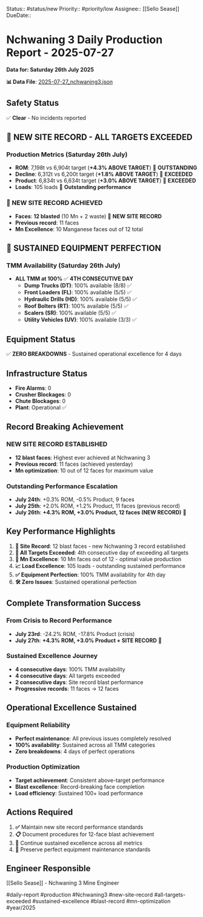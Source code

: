 Status:: #status/new
Priority:: #priority/low
Assignee:: [[Sello Sease]]
DueDate::

# Nchwaning 3 Daily Production Report - 2025-07-27
**Data for: Saturday 26th July 2025**

**📊 Data File**: [2025-07-27_nchwaning3.json](data/2025-07-27_nchwaning3.json)

## Safety Status
✅ **Clear** - No incidents reported

## 🎉 NEW SITE RECORD - ALL TARGETS EXCEEDED

### Production Metrics (Saturday 26th July)
- **ROM**: 7,198t vs 6,904t target (**+4.3% ABOVE TARGET**) 🎯 **OUTSTANDING**
- **Decline**: 6,312t vs 6,200t target (**+1.8% ABOVE TARGET**) 🎯 **EXCEEDED**
- **Product**: 6,834t vs 6,634t target (**+3.0% ABOVE TARGET**) 🎯 **EXCEEDED**
- **Loads**: 105 loads 🎉 **Outstanding performance**

### 🎉 NEW SITE RECORD ACHIEVED
- **Faces**: **12 blasted** (10 Mn + 2 waste) 🎉 **NEW SITE RECORD**
- **Previous record**: 11 faces
- **Mn Excellence**: 10 Manganese faces out of 12 total

## 🎯 SUSTAINED EQUIPMENT PERFECTION

### TMM Availability (Saturday 26th July)
- **ALL TMM at 100%** ✅ **4TH CONSECUTIVE DAY**
  - **Dump Trucks (DT)**: 100% available (8/8) ✅
  - **Front Loaders (FL)**: 100% available (5/5) ✅
  - **Hydraulic Drills (HD)**: 100% available (5/5) ✅
  - **Roof Bolters (RT)**: 100% available (5/5) ✅
  - **Scalers (SR)**: 100% available (5/5) ✅
  - **Utility Vehicles (UV)**: 100% available (3/3) ✅

## Equipment Status
✅ **ZERO BREAKDOWNS** - Sustained operational excellence for 4 days

## Infrastructure Status
- **Fire Alarms**: 0
- **Crusher Blockages**: 0
- **Chute Blockages**: 0
- **Plant**: Operational ✅

## Record Breaking Achievement
### NEW SITE RECORD ESTABLISHED
- **12 blast faces**: Highest ever achieved at Nchwaning 3
- **Previous record**: 11 faces (achieved yesterday)
- **Mn optimization**: 10 out of 12 faces for maximum value

### Outstanding Performance Escalation
- **July 24th**: +0.3% ROM, -0.5% Product, 9 faces
- **July 25th**: +2.0% ROM, +1.2% Product, 11 faces (previous record)
- **July 26th**: **+4.3% ROM, +3.0% Product, 12 faces (NEW RECORD)** 🎉

## Key Performance Highlights
1. **🎉 Site Record**: 12 blast faces - new Nchwaning 3 record established
2. **🎯 All Targets Exceeded**: 4th consecutive day of exceeding all targets
3. **💎 Mn Excellence**: 10 Mn faces out of 12 - optimal value production
4. **📈 Load Excellence**: 105 loads - outstanding sustained performance
5. **✅ Equipment Perfection**: 100% TMM availability for 4th day
6. **🛠️ Zero Issues**: Sustained operational perfection

## Complete Transformation Success
### From Crisis to Record Performance
- **July 23rd**: -24.2% ROM, -17.8% Product (crisis)
- **July 27th**: **+4.3% ROM, +3.0% Product + SITE RECORD** 🎉

### Sustained Excellence Journey
- **4 consecutive days**: 100% TMM availability
- **4 consecutive days**: All targets exceeded
- **2 consecutive days**: Site record blast performance
- **Progressive records**: 11 faces → 12 faces

## Operational Excellence Sustained
### Equipment Reliability
- **Perfect maintenance**: All previous issues completely resolved
- **100% availability**: Sustained across all TMM categories
- **Zero breakdowns**: 4 days of perfect operations

### Production Optimization
- **Target achievement**: Consistent above-target performance
- **Blast excellence**: Record-breaking face completion
- **Load efficiency**: Sustained 100+ load performance

## Actions Required
1. **✅** Maintain new site record performance standards
2. **📋** Document procedures for 12-face blast achievement
3. **🎯** Continue sustained excellence across all metrics
4. **🔧** Preserve perfect equipment maintenance standards

## Engineer Responsible
[[Sello Sease]] - Nchwaning 3 Mine Engineer

#daily-report #production #Nchwaning3 #new-site-record #all-targets-exceeded #sustained-excellence #blast-record #mn-optimization #year/2025